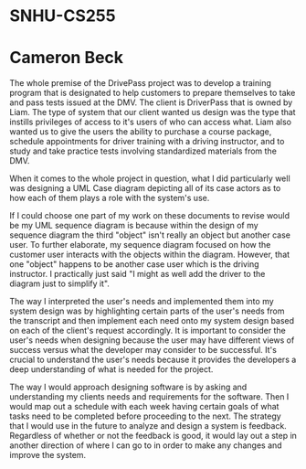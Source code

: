 # SNHU-CS255
# Cameron Beck

The whole premise of the DrivePass project was to develop a training program that is designated to help customers to prepare themselves to take and pass tests issued at the DMV. The client is DriverPass that is owned by Liam. The type of system that our client wanted us design was the type that instills privileges of access to it's users of who can access what. Liam also wanted us to give the users the ability to purchase a course package, schedule appointments for driver training with a driving instructor, and to study and take practice tests involving standardized materials from the DMV.

When it comes to the whole project in question, what I did particularly well was designing a UML Case diagram depicting all of its case actors as to how each of them plays a role with the system's use. 

If I could choose one part of my work on these documents to revise would be my UML sequence diagram is because within the design of my sequence diagram the third "object" isn't really an object but another case user. To further elaborate, my sequence diagram focused on how the customer user interacts with the objects within the diagram. However, that one "object" happens to be another case user which is the driving instructor. I practically just said "I might as well add the driver to the diagram just to simplify it".

The way I interpreted the user's needs and implemented them into my system design was by highlighting certain parts of the user's needs from the transcript and then implement each need onto my system design based on each of the client's request accordingly. It is important to consider the user's needs when designing because the user may have different views of success versus what the developer may consider to be successful. It's crucial to understand the user's needs because it provides the developers a deep understanding of what is needed for the project.

The way I would approach designing software is by asking and understanding my clients needs and requirements for the software. Then I would map out a schedule with each week having certain goals of what tasks need to be completed before proceeding to the next. The strategy that I would use in the future to analyze and design a system is feedback. Regardless of whether or not the feedback is good, it would lay out a step in another direction of where I can go to in order to make any changes and improve the system.
